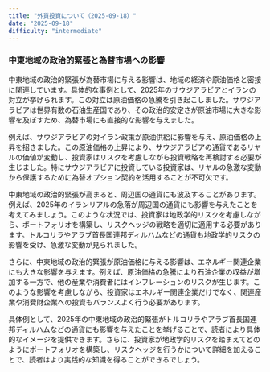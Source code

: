 ```yaml
---
title: "外貨投資について（2025-09-18）"
date: "2025-09-18"
difficulty: "intermediate"
---
```


### 中東地域の政治的緊張と為替市場への影響

中東地域の政治的緊張が為替市場に与える影響は、地域の経済や原油価格と密接に関連しています。具体的な事例として、2025年のサウジアラビアとイランの対立が挙げられます。この対立は原油価格の急騰を引き起こしました。サウジアラビアは世界有数の石油生産国であり、その政治的安定さが原油市場に大きな影響を及ぼすため、為替市場にも直接的な影響を与えました。

例えば、サウジアラビアの対イラン政策が原油供給に影響を与え、原油価格の上昇を招きました。この原油価格の上昇により、サウジアラビアの通貨であるリヤルの価値が変動し、投資家はリスクを考慮しながら投資戦略を再検討する必要が生じました。特にサウジアラビアに投資している投資家は、リヤルの急激な変動から保護するために為替オプション契約を活用することが不可欠です。

中東地域の政治的緊張が高まると、周辺国の通貨にも波及することがあります。例えば、2025年のイランリアルの急落が周辺国の通貨にも影響を与えたことを考えてみましょう。このような状況では、投資家は地政学的リスクを考慮しながら、ポートフォリオを構築し、リスクヘッジの戦略を適切に適用する必要があります。トルコリラやアラブ首長国連邦ディルハムなどの通貨も地政学的リスクの影響を受け、急激な変動が見られました。

さらに、中東地域の政治的緊張が原油価格に与える影響は、エネルギー関連企業にも大きな影響を与えます。例えば、原油価格の急騰により石油企業の収益が増加する一方で、他の産業や消費者にはインフレーションのリスクが生じます。このような影響を考慮しながら、投資家はエネルギー関連企業だけでなく、関連産業や消費財企業への投資もバランスよく行う必要があります。

具体例として、2025年の中東地域の政治的緊張がトルコリラやアラブ首長国連邦ディルハムなどの通貨にも影響を与えたことを挙げることで、読者により具体的なイメージを提供できます。さらに、投資家が地政学的リスクを踏まえてどのようにポートフォリオを構築し、リスクヘッジを行うかについて詳細を加えることで、読者はより実践的な知識を得ることができるでしょう。
